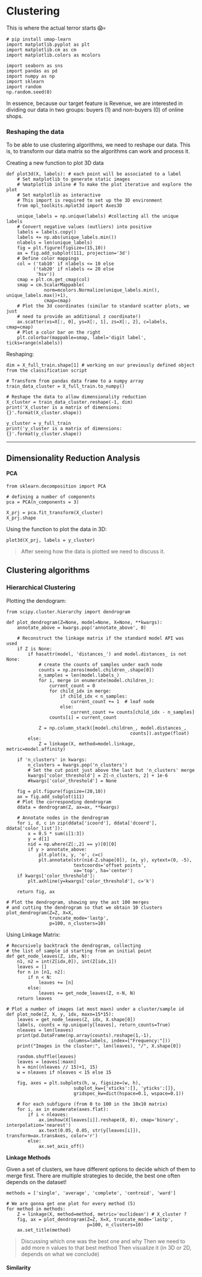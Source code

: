 # Clustering

This is where the actual terror starts 😱💀

```
# pip install umap-learn
import matplotlib.pyplot as plt
import matplotlib.cm as cm
import matplotlib.colors as mcolors
    
import seaborn as sns
import pandas as pd
import numpy as np
import sklearn
import random
np.random.seed(0)
```

In essence, because our target feature is Revenue, we are interested in dividing our data in two groups: buyers (1) and non-buyers (0) of online shops. 

### Reshaping the data

To be able to use clustering algorithms, we need to reshape our data. This is, to transform our data matrix so the algorithms can work and process it.

Creating a new function to plot 3D data

```
def plot3d(X, labels): # each point will be associated to a label
    # Set matplotlib to generate static images
    # %matplotlib inline # To make the plot iterative and explore the plot
    # Set matplotlib as interactive
    # This import is required to set up the 3D environment
    from mpl_toolkits.mplot3d import Axes3D
    
    unique_labels = np.unique(labels) #collecting all the unique labels
    # Convert negative values (outliers) into positive
    labels = labels.copy()
    labels += np.abs(unique_labels.min())
    nlabels = len(unique_labels)
    fig = plt.figure(figsize=(15,10))
    ax = fig.add_subplot(111, projection='3d')
    # Define color mappings
    col = ('tab10' if nlabels <= 10 else 
          ('tab20' if nlabels <= 20 else
           'hsv'))
    cmap = plt.cm.get_cmap(col)
    smap = cm.ScalarMappable(
              norm=mcolors.Normalize(unique_labels.min(), unique_labels.max()+1), 
              cmap=cmap)
    # Plot the 3d coordinates (similar to standard scatter plots, we just
    # need to provide an additional z coordinate!)
    ax.scatter(xs=X[:, 0], ys=X[:, 1], zs=X[:, 2], c=labels, cmap=cmap)
    # Plot a color bar on the right
    plt.colorbar(mappable=smap, label='digit label', ticks=range(nlabels))
```

Reshaping:

```
dim = X_full_train.shape[1] # working on our previously defined object from the classification script

# Transform from pandas data frame to a numpy array
train_data_cluster = X_full_train.to_numpy()

# Reshape the data to allow dimensionality reduction
X_cluster = train_data_cluster.reshape(-1, dim)
print('X_cluster is a matrix of dimensions: {}'.format(X_cluster.shape))

y_cluster = y_full_train
print('y_cluster is a matrix of dimensions: {}'.format(y_cluster.shape))
```

---

## Dimensionality Reduction Analysis

#### PCA

```
from sklearn.decomposition import PCA

# defining a number of components
pca = PCA(n_components = 3)

X_prj = pca.fit_transform(X_cluster)
X_prj.shape
```

Using the function to plot the data in 3D:

```
plot3d(X_prj, labels = y_cluster)
```

> After seeing how the data is plotted we need to discuss it.


## Clustering algorithms

### Hierarchical Clustering

Plotting the dendogram:

```
from scipy.cluster.hierarchy import dendrogram

def plot_dendrogram(Z=None, model=None, X=None, **kwargs):
    annotate_above = kwargs.pop('annotate_above', 0)

    # Reconstruct the linkage matrix if the standard model API was used
    if Z is None:
        if hasattr(model, 'distances_') and model.distances_ is not None:
            # create the counts of samples under each node
            counts = np.zeros(model.children_.shape[0])
            n_samples = len(model.labels_)
            for i, merge in enumerate(model.children_):
                current_count = 0
                for child_idx in merge:
                    if child_idx < n_samples:
                        current_count += 1  # leaf node
                    else:
                        current_count += counts[child_idx - n_samples]
                counts[i] = current_count

            Z = np.column_stack([model.children_, model.distances_,
                                              counts]).astype(float)
        else:
            Z = linkage(X, method=model.linkage, metric=model.affinity)
    
    if 'n_clusters' in kwargs:
        n_clusters = kwargs.pop('n_clusters')
        # Set the cut point just above the last but 'n_clusters' merge
        kwargs['color_threshold'] = Z[-n_clusters, 2] + 1e-6
        #kwargs['color_threshold'] = None
    
    fig = plt.figure(figsize=(20,10))
    ax = fig.add_subplot(111)
    # Plot the corresponding dendrogram
    ddata = dendrogram(Z, ax=ax, **kwargs)
    
    # Annotate nodes in the dendrogram
    for i, d, c in zip(ddata['icoord'], ddata['dcoord'], ddata['color_list']):
        x = 0.5 * sum(i[1:3])
        y = d[1]
        nid = np.where(Z[:,2] == y)[0][0]
        if y > annotate_above:
            plt.plot(x, y, 'o', c=c)
            plt.annotate(str(nid-Z.shape[0]), (x, y), xytext=(0, -5),
                         textcoords='offset points',
                         va='top', ha='center')
    if kwargs['color_threshold']:
        plt.axhline(y=kwargs['color_threshold'], c='k')
    
    return fig, ax
```

```
# Plot the dendrogram, showing ony the ast 100 merges
# and cutting the dendrogram so that we obtain 10 clusters
plot_dendrogram(Z=Z, X=X,
                truncate_mode='lastp', 
                p=100, n_clusters=10)
```

Using Linkage Matrix:

```
# Recursively backtrack the dendrogram, collecting
# the list of sample id starting from an initial point
def get_node_leaves(Z, idx, N):
    n1, n2 = int(Z[idx,0]), int(Z[idx,1])
    leaves = []
    for n in [n1, n2]:
        if n < N:
            leaves += [n]
        else:
            leaves += get_node_leaves(Z, n-N, N)
    return leaves
```

```
# Plot a number of images (at most maxn) under a cluster/sample id
def plot_node(Z, X, y, idx, maxn=15*15):
    leaves = get_node_leaves(Z, idx, X.shape[0])
    labels, counts = np.unique(y[leaves], return_counts=True)
    nleaves = len(leaves)
    print(pd.DataFrame(np.array(counts).reshape(1,-1), 
                       columns=labels, index=["Frequency:"]))
    print("Images in the cluster:", len(leaves), "/", X.shape[0])

    random.shuffle(leaves)
    leaves = leaves[:maxn]
    h = min((nleaves // 15)+1, 15)
    w = nleaves if nleaves < 15 else 15
    
    fig, axes = plt.subplots(h, w, figsize=(w, h),
                         subplot_kw={'xticks':[], 'yticks':[]},
                         gridspec_kw=dict(hspace=0.1, wspace=0.1))

    # For each subfigure (from 0 to 100 in the 10x10 matrix)
    for i, ax in enumerate(axes.flat):
        if i < nleaves:
            ax.imshow(X[leaves[i]].reshape(8, 8), cmap='binary', interpolation='nearest')
            ax.text(0.05, 0.05, str(y[leaves[i]]), transform=ax.transAxes, color='r')
        else:
            ax.set_axis_off()
```

**Linkage Methods**

Given a set of clusters, we have different options to decide which of them to merge first. There are multiple strategies to decide, the best one often depends on the dataset!

```
methods = ['single', 'average', 'complete', 'centroid', 'ward']

# We are gonna get one plot for every method (5)
for method in methods:
    Z = linkage(X, method=method, metric='euclidean') # X_cluster ?
    fig, ax = plot_dendrogram(Z=Z, X=X, truncate_mode='lastp', 
                              p=100, n_clusters=10)
    ax.set_title(method)
```

> Discussing which one was the best one and why
> Then we need to add more n values to that best method
> Then visualize it (in 3D or 2D, depends on what we conclude)

#### Similarity

































































































































